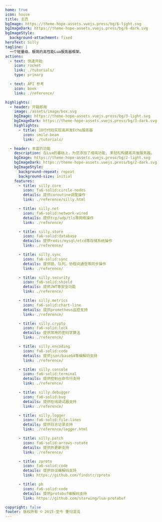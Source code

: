 ```yaml
---
home: true
icon: house
title: 主页
bgImage: https://theme-hope-assets.vuejs.press/bg/6-light.svg
bgImageDark: https://theme-hope-assets.vuejs.press/bg/6-dark.svg
bgImageStyle:
  background-attachment: fixed
heroText: Silly
tagline: |
  一个轻量级、极简的高性能Lua服务器框架。
actions:
  - text: 快速开始
    icon: rocket
    link: ./tutorials/
    type: primary

  - text: API 参考
    icon: book
    link: ./reference/

highlights:
  - header: 开箱即用
    image: /assets/image/box.svg
    bgImage: https://theme-hope-assets.vuejs.press/bg/3-light.svg
    bgImageDark: https://theme-hope-assets.vuejs.press/bg/3-dark.svg
    highlights:
      - title: 10行代码实现高并发Echo服务器
        icon: smile-beam
        link: ./tutorials/

  - header: 丰富的功能
    description: 在Lua的基础上，为您添加了成吨功能, 来轻松构建高并发服务器。
    bgImage: https://theme-hope-assets.vuejs.press/bg/2-light.svg
    bgImageDark: https://theme-hope-assets.vuejs.press/bg/2-dark.svg
    bgImageStyle:
      background-repeat: repeat
      background-size: initial
    features:
      - title: silly.core
        icon: fa6-solid:circle-nodes
        details: 提供coroutine调度操作
        link: ./reference/silly.html

      - title: silly.net
        icon: fa6-solid:network-wired
        details: 提供tcp/udp/tls等网络操作
        link: ./reference/

      - title: silly.store
        icon: fa6-solid:database
        details: 提供redis/mysql/etcd等存储系统操作
        link: ./reference/

      - title: silly.sync
        icon: fa6-solid:sync
        details: 提供锁、队列、协程间通信等同步操作
        link: ./reference/

      - title: silly.security
        icon: fa6-solid:shield
        details: 提供JWT等安全功能
        link: ./reference/

      - title: silly.metrics
        icon: fa6-solid:chart-line
        details: 提供prometheus监控支持
        link: ./reference/

      - title: silly.crypto
        icon: fa6-solid:lock
        details: 提供常用的密码学算法
        link: ./reference/

      - title: silly.encoding
        icon: fa6-solid:code
        details: 提供json/base64等编解码支持
        link: ./reference/

      - title: silly.console
        icon: fa6-solid:terminal
        details: 提供控制台命令行支持
        link: ./reference/

      - title: silly.debugger
        icon: fa6-solid:bug
        details: 提供在线调试器支持
        link: ./reference/

      - title: silly.logger
        icon: fa6-solid:file-lines
        details: 提供日志记录支持
        link: ./reference/logger.html

      - title: silly.patch
        icon: fa6-solid:arrows-rotate
        details: 提供热更新支持
        link: ./reference/

      - title: zproto
        icon: fa6-solid:code
        details: 提供协议编解码支持
        link: https://github.com/findstr/zproto

      - title: pb
        icon: fa6-solid:code
        details: 提供protobuf编解码支持
        link: https://github.com/starwing/lua-protobuf

copyright: false
footer: 版权所有 © 2015-至今 重归混沌
---
```

